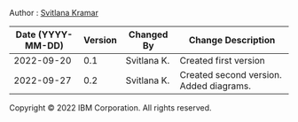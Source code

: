 Author : [Svitlana Kramar](www.linkedin.com/in/svitlana-kramar)

|Date (YYYY-MM-DD)|Version|Changed By|Change Description|
|-|-|-|-|
|2022-09-20|0.1|Svitlana K.|Created first version|
|2022-09-27|0.2|Svitlana K.|Created second version. Added diagrams.|

Copyright © 2022 IBM Corporation. All rights reserved.
